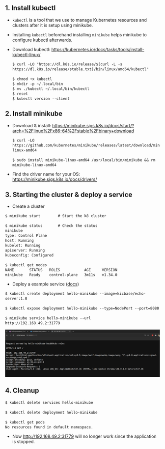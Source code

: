 ## 1. Install kubectl

- `kubectl` is a tool that we use to manage Kubernetes resources and clusters after it is setup using minikube.

- Installing `kubectl` beforehand installing `minikube` helps minikube to configure kubectl afterwards.

- Download kubectl: https://kubernetes.io/docs/tasks/tools/install-kubectl-linux/

  ```
  $ curl -LO "https://dl.k8s.io/release/$(curl -L -s https://dl.k8s.io/release/stable.txt)/bin/linux/amd64/kubectl"

  $ chmod +x kubectl
  $ mkdir -p ~/.local/bin
  $ mv ./kubectl ~/.local/bin/kubectl
  $ reset
  $ kubectl version --client
  ```

## 2. Install minikube

- Download & install: https://minikube.sigs.k8s.io/docs/start/?arch=%2Flinux%2Fx86-64%2Fstable%2Fbinary+download

  ```
  $ curl -LO https://github.com/kubernetes/minikube/releases/latest/download/minikube-linux-amd64

  $ sudo install minikube-linux-amd64 /usr/local/bin/minikube && rm minikube-linux-amd64
  ```

- Find the driver name for your OS: https://minikube.sigs.k8s.io/docs/drivers/

## 3. Starting the cluster & deploy a service

- Create a cluster

```
$ minikube start        # Start the k8 cluster

$ minikube status       # Check the status
minikube
type: Control Plane
host: Running
kubelet: Running
apiserver: Running
kubeconfig: Configured

$ kubectl get nodes
NAME       STATUS   ROLES           AGE     VERSION
minikube   Ready    control-plane   3m11s   v1.34.0
```

- Deploy a example service ([docs](https://minikube.sigs.k8s.io/docs/start/?arch=%2Flinux%2Fx86-64%2Fstable%2Fbinary+download#Service:~:text=4-,Deploy%20applications,-Service))

```
$ kubectl create deployment hello-minikube --image=kicbase/echo-server:1.0

$ kubectl expose deployment hello-minikube --type=NodePort --port=8080

$ minikube service hello-minikube --url
http://192.168.49.2:31779
```

![alt text](image.png)

## 4. Cleanup

```
$ kubectl delete services hello-minikube

$ kubectl delete deployment hello-minikube

$ kubectl get pods
No resources found in default namespace.
```

- Now http://192.168.49.2:31779 will no longer work since the application is stopped.

